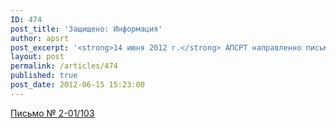 ```yaml
---
ID: 474
post_title: 'Защищено: Информация'
author: apsrt
post_excerpt: '<strong>14 июня 2012 г.</strong> АПСРТ направленно письмо за № 2-01/103 в адрес организаций – членов с дополнительной информацией по вопросам категорирования судов и объектов, в связи с принятием Минтрансом России приказа № 105 от 24.04.2012г.'
layout: post
permalink: /articles/474
published: true
post_date: 2012-06-15 15:23:00
---
```

[<span style="text-decoration:underline;"> Письмо № 2-01/103 </span>][1]

 [1]: http://www.apsrt.ru/docs/s67s.doc